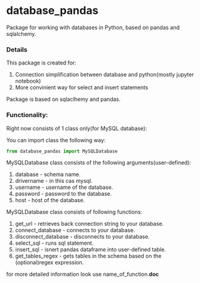 # database_pandas
Package for working with databases in Python, based on pandas and sqlalchemy.

### Details
This package is created for:
1. Connection simplification between database and python(mostly jupyter notebook)
2. More convinient way for select and insert statements

Package is based on sqlaclhemy and pandas.

### Functionality: 

Right now consists of 1 class only(for MySQL database):

You can import class the following way: 
```python
from database_pandas import MySQLDatabase
```

MySQLDatabase class consists of the following arguments(user-defined):
1. database - schema name.
2. drivername - in this cas mysql.
3. username - username of the database.
4. password - password to the database.
5. host - host of the database.

MySQLDatabase class consists of following functions:
1. get_url - retrieves back connection string to your database.
2. connect_database - connects to your database.
3. disconnect_database - disconnects to your database.
4. select_sql - runs sql statement.
5. insert_sql - isnert pandas dataframe into user-defined table.
6. get_tables_regex - gets tables in the schema based on the (optional)regex expression.

for more detailed information look use name_of_function.__doc__
